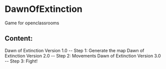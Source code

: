 # DawnOfExtinction
Game for openclassrooms

## Content:
Dawn of Extinction Version 1.0 -- Step 1: Generate the map 
Dawn of Extinction Version 2.0 -- Step 2: Movements
Dawn of Extinction Version 3.0 -- Step 3: Fight!
